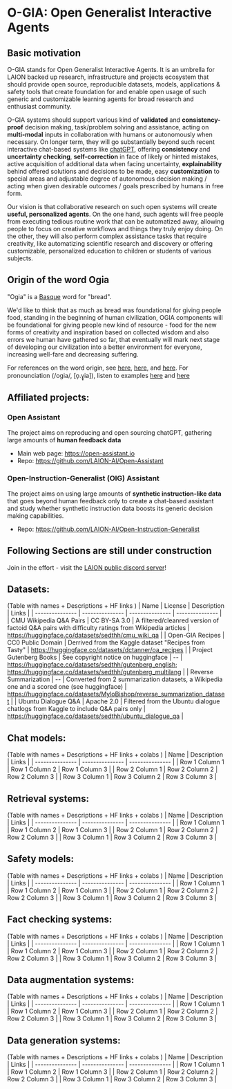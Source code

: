 # O-GIA: Open Generalist Interactive Agents

## Basic motivation

O-GIA stands for Open Generalist Interactive Agents. It is an umbrella for LAION backed up research, infrastructure and projects ecosystem that should provide open source, reproducible datasets, models, applications & safety tools that create foundation for and enable open usage of such generic and customizable learning agents for broad research and enthusiast community.

O-GIA systems should support various kind of **validated** and **consistency-proof** decision making, task/problem solving and assistance, acting on **multi-modal** inputs in collaboration with humans or autonomously when necessary. On longer term, they will go substantially beyond such recent interactive chat-based systems like [chatGPT](https://chat.openai.com/), offering **consistency** and **uncertainty checking**, **self-correction** in face of likely or hinted mistakes, active acquisition of additional data when facing uncertainty, **explainability** behind offered solutions and decisions to be made, easy **customization** to special areas and adjustable degree of autonomous decision making / acting when given desirable outcomes / goals prescribed by humans in free form.

Our vision is that collaborative research on such open systems will create **useful, personalized agents**. On the one hand, such agents will free people from executing tedious routine work that can be automatized away, allowing people to focus on creative workflows and things they truly enjoy doing. On the other, they will also perform complex assistance tasks that require creativity, like automatizing scientific research and discovery or offering customizable, personalized education to children or students of various subjects.

## Origin of the word Ogia

"Ogia" is a [Basque](https://en.wikipedia.org/wiki/Basque_language) word for "bread".

We'd like to think that as much as bread was foundational for giving people food, standing in the beginning of human civilization, OGIA components will be foundational for giving people new kind of resource - food for the new forms of creativity and inspiration based on collected wisdom and also errors we human have gathered so far, that eventually will mark next stage of developing our civilization into a better environment for everyone, increasing well-fare and decreasing suffering.

For references on the word origin, see [here](https://de.wiktionary.org/wiki/ogia), [here](https://en.wiktionary.org/wiki/ogi#Basque), and [here](http://www.omegawiki.org/Expression:ogia). For pronounciation (/oɡia/, [o̞.ɣ̞ia]), listen to examples [here](https://forvo.com/word/ogia/) and [here](http://ilovelanguages.org/basque_lesson17.php)

## Affiliated projects:

### Open Assistant
The project aims on reproducing and open sourcing chatGPT, gathering large amounts of **human feedback data**

- Main web page: https://open-assistant.io
- Repo: https://github.com/LAION-AI/Open-Assistant

### Open-Instruction-Generalist (OIG) Assistant
The project aims on using large amounts of **synthetic instruction-like data** that goes beyond human feedback only to create a chat-based assistant and study whether synthetic instruction data boosts its generic decision making capabilities.

- Repo: https://github.com/LAION-AI/Open-Instruction-Generalist   

## Following Sections are still under construction
Join in the effort - visit the [LAION public discord server](https://discord.gg/BZqhreFazY)!

## Datasets:

(Table with names + Descriptions + HF links )
| Name | License | Description | Links |
| --------------- | --------------- | --------------- | --------------- |
| CMU Wikipedia Q&A Pairs | CC BY-SA 3.0 | A filtered/cleanred version of factoid Q&A pairs with difficulty ratings from Wikipedia articles | https://huggingface.co/datasets/sedthh/cmu_wiki_qa |
| Open-GIA Recipes | CC0 Public Domain | Derrived from the Kaggle dataset "Recipes from Tasty" | https://huggingface.co/datasets/dctanner/oa_recipes |
| Project Gutenberg Books | See copyright notice on huggingface | -- | https://huggingface.co/datasets/sedthh/gutenberg_english; https://huggingface.co/datasets/sedthh/gutenberg_multilang |
| Reverse Summarization | -- | Converted from 2 summarization datasets, a Wikipedia one and a scored one (see huggingface) | https://huggingface.co/datasets/MyloBishop/reverse_summarization_dataset |
| Ubuntu Dialogue Q&A | Apache 2.0 | Filtered from the Ubuntu dialogue chatlogs from Kaggle to include Q&A pairs only | https://huggingface.co/datasets/sedthh/ubuntu_dialogue_qa |


## Chat models:

(Table with names + Descriptions + HF links + colabs )
| Name | Description | Links |
| --------------- | --------------- | --------------- |
| Row 1 Column 1 | Row 1 Column 2 | Row 1 Column 3 |
| Row 2 Column 1 | Row 2 Column 2 | Row 2 Column 3 |
| Row 3 Column 1 | Row 3 Column 2 | Row 3 Column 3 |



## Retrieval systems:

(Table with names + Descriptions + HF links + colabs )
| Name | Description | Links |
| --------------- | --------------- | --------------- |
| Row 1 Column 1 | Row 1 Column 2 | Row 1 Column 3 |
| Row 2 Column 1 | Row 2 Column 2 | Row 2 Column 3 |
| Row 3 Column 1 | Row 3 Column 2 | Row 3 Column 3 |



## Safety models:

(Table with names + Descriptions + HF links + colabs )
| Name | Description | Links |
| --------------- | --------------- | --------------- |
| Row 1 Column 1 | Row 1 Column 2 | Row 1 Column 3 |
| Row 2 Column 1 | Row 2 Column 2 | Row 2 Column 3 |
| Row 3 Column 1 | Row 3 Column 2 | Row 3 Column 3 |



## Fact checking systems:

(Table with names + Descriptions + HF links + colabs )
| Name | Description | Links |
| --------------- | --------------- | --------------- |
| Row 1 Column 1 | Row 1 Column 2 | Row 1 Column 3 |
| Row 2 Column 1 | Row 2 Column 2 | Row 2 Column 3 |
| Row 3 Column 1 | Row 3 Column 2 | Row 3 Column 3 |



## Data augmentation systems:

(Table with names + Descriptions + HF links + colabs )
| Name | Description | Links |
| --------------- | --------------- | --------------- |
| Row 1 Column 1 | Row 1 Column 2 | Row 1 Column 3 |
| Row 2 Column 1 | Row 2 Column 2 | Row 2 Column 3 |
| Row 3 Column 1 | Row 3 Column 2 | Row 3 Column 3 |



## Data generation systems:

(Table with names + Descriptions + HF links + colabs )
| Name | Description | Links |
| --------------- | --------------- | --------------- |
| Row 1 Column 1 | Row 1 Column 2 | Row 1 Column 3 |
| Row 2 Column 1 | Row 2 Column 2 | Row 2 Column 3 |
| Row 3 Column 1 | Row 3 Column 2 | Row 3 Column 3 |
